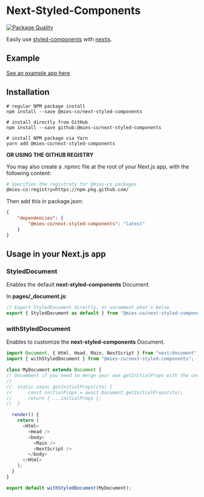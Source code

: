 # Next-Styled-Components

[![Package Quality](https://npm.packagequality.com/shield/@mies-co%2Fnext-styled-components.svg)](https://packagequality.com/#?package=@mies-co/next-styled-components)

Easily use [styled-components](https://styled-components.com) with [nextjs](https://nextjs.org).

## Example

[See an example app here](https://github.com/mies-co/next-extensions/tree/master/examples/next-styled-components-example)

## Installation

```env
# regular NPM package install 
npm install --save @mies-co/next-styled-components
 
# install directly from GitHub 
npm install --save github:@mies-co/next-styled-components
 
# install NPM package via Yarn 
yarn add @mies-co/next-styled-components
```

**OR USING THE GITHUB REGISTRY**

You may also create a .npmrc file at the root of your Next.js app, with the following content:

```sh
# Specifies the registraty for @mies-co packages
@mies-co:registry=https://npm.pkg.github.com/
```

Then add this in package.json:

```json
{
    "dependencies": {
        "@mies-co/next-styled-components": "latest"
    }
}
```

## Usage in your Next.js app

### StyledDocument

Enables the default **next-styled-components** Document.

In **pages/_document.js**:

```js
// Export StyledDocument directly, or uncomment what's below
export { StyledDocument as default } from "@mies-co/next-styled-components";
```

### withStyledDocument

Enables to customize the **next-styled-components** Document.

```js
import Document, { Html, Head, Main, NextScript } from "next/document";
import { withStyledDocument } from "@mies-co/next-styled-components";

class MyDocument extends Document {
// Uncomment if you need to merge your own getInitialProps with the one from next-styled-components
//
//  static async getInitialProps(ctx) {
//      const initialProps = await Document.getInitialProps(ctx);
//      return { ...initialProps };
//  }

  render() {
    return (
      <Html>
        <Head />
        <body>
          <Main />
          <NextScript />
        </body>
      </Html>
    );
  }
}

export default withStyledDocument(MyDocument);
```

